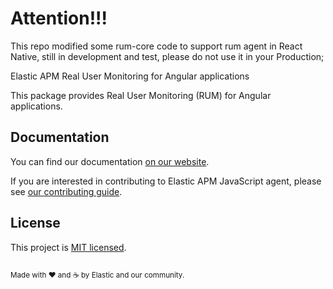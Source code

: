 # Attention!!!
This repo modified some rum-core code to support rum agent in React Native, still in development and test, please do not use it in your Production;


Elastic APM Real User Monitoring for Angular applications

This package provides Real User Monitoring (RUM) for Angular applications.

## Documentation
You can find our documentation [on our website](https://www.elastic.co/guide/en/apm/agent/rum-js/current/index.html).

If you are interested in contributing to Elastic APM JavaScript agent, please see [our contributing guide](CONTRIBUTING.md).


## License
This project is [MIT licensed](LICENSE).

<sup><br>Made with ♥️ and ☕️ by Elastic and our community.</sup>